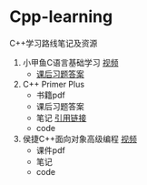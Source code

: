 # Cpp-learning
C++学习路线笔记及资源
1. 小甲鱼C语言基础学习 [视频](https://www.bilibili.com/video/BV17s411N78s/?spm_id_from=333.337.search-card.all.click&vd_source=25cfb81d952e6f96fcc47d02e16b46fd)
   - [课后习题答案](小甲鱼C语言基础学习/带你学C带你飞课后答案)
2. C++ Primer Plus
   - 书籍pdf
   - 课后习题答案
   - 笔记 [引用链接](https://github.com/ShujiaHuang/Cpp-Primer-Plus-6th/blob/62e3a1d025aae32b6c2426e00ef498c95c04d262/booknotes/chapter01.md)
   - code
3. 侯捷C++面向对象高级编程 [视频](https://www.youtube.com/watch?v=2S-tJaPKFdQ&list=PLARyLAkGMq_7_qm4gPZ0OvfqfQrvkFVMw&index=2)
   - 课件pdf
   - 笔记
   - code
